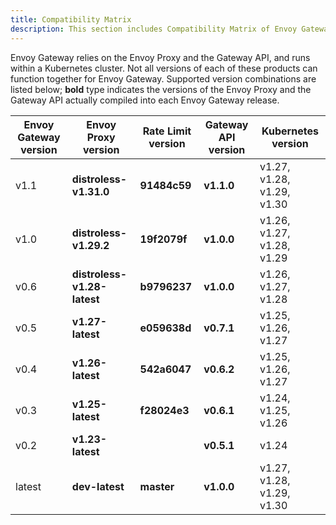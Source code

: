 ```yaml
---
title: Compatibility Matrix
description: This section includes Compatibility Matrix of Envoy Gateway.
---
```


Envoy Gateway relies on the Envoy Proxy and the Gateway API, and runs within a Kubernetes cluster. Not all versions of each of these products can function together for Envoy Gateway. Supported version combinations are listed below; **bold** type indicates the versions of the Envoy Proxy and the Gateway API actually compiled into each Envoy Gateway release.

| Envoy Gateway version | Envoy Proxy version         | Rate Limit version | Gateway API version | Kubernetes version         |
|-----------------------|-----------------------------|--------------------|---------------------|----------------------------|
| v1.1                  | **distroless-v1.31.0**      | **91484c59**       | **v1.1.0**          | v1.27, v1.28, v1.29, v1.30 |
| v1.0                  | **distroless-v1.29.2**      | **19f2079f**       | **v1.0.0**          | v1.26, v1.27, v1.28, v1.29 |
| v0.6                  | **distroless-v1.28-latest** | **b9796237**       | **v1.0.0**          | v1.26, v1.27, v1.28        |
| v0.5                  | **v1.27-latest**            | **e059638d**       | **v0.7.1**          | v1.25, v1.26, v1.27        |
| v0.4                  | **v1.26-latest**            | **542a6047**       | **v0.6.2**          | v1.25, v1.26, v1.27        |
| v0.3                  | **v1.25-latest**            | **f28024e3**       | **v0.6.1**          | v1.24, v1.25, v1.26        |
| v0.2                  | **v1.23-latest**            |                    | **v0.5.1**          | v1.24                      |
| latest                | **dev-latest**              | **master**         | **v1.0.0**          | v1.27, v1.28, v1.29, v1.30 |
